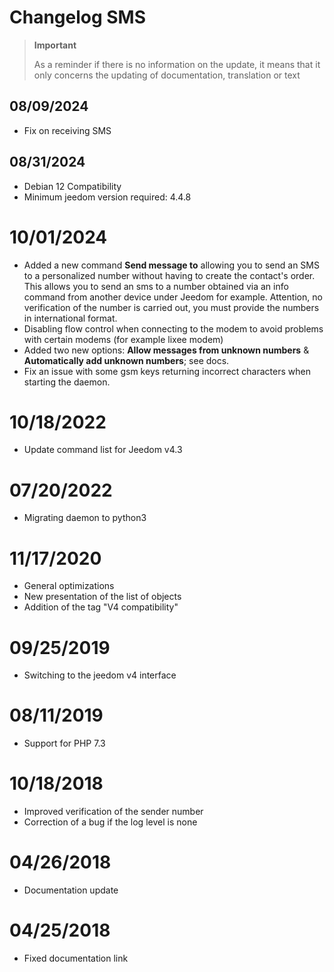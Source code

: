 # Changelog SMS

>**Important**
>
>As a reminder if there is no information on the update, it means that it only concerns the updating of documentation, translation or text

## 08/09/2024

- Fix on receiving SMS

## 08/31/2024

- Debian 12 Compatibility
- Minimum jeedom version required: 4.4.8

# 10/01/2024

- Added a new command **Send message to** allowing you to send an SMS to a personalized number without having to create the contact's order. This allows you to send an sms to a number obtained via an info command from another device under Jeedom for example. Attention, no verification of the number is carried out, you must provide the numbers in international format.
- Disabling flow control when connecting to the modem to avoid problems with certain modems (for example lixee modem)
- Added two new options: **Allow messages from unknown numbers** & **Automatically add unknown numbers**; see docs.
- Fix an issue with some gsm keys returning incorrect characters when starting the daemon.

# 10/18/2022

- Update command list for Jeedom v4.3

# 07/20/2022

- Migrating daemon to python3

# 11/17/2020

- General optimizations
- New presentation of the list of objects
- Addition of the tag "V4 compatibility"

# 09/25/2019

- Switching to the jeedom v4 interface

# 08/11/2019

- Support for PHP 7.3

# 10/18/2018

- Improved verification of the sender number
- Correction of a bug if the log level is none

# 04/26/2018

- Documentation update

# 04/25/2018

- Fixed documentation link
